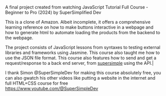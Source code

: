 A final project created from watching JavaScript Tutorial Full Course - Beginner to Pro (2024) by SuperSimplified Dev

This is a clone of Amazon. Albeit incomplete, it offers a comprehensive learning reference on how to make buttons interactive in a webpage and how to generate html to automate loading the products from the backend to the webpage.

The project consists of JavaScript lessons from syntaxes to testing external libraries and frameworks using Jasmine.
This course also taught me how to use the JSON file format.
This course also features how to send and get a request/response to a back end server, from [supersimple](https://supersimplebackend.dev/) using the API.|


I thank Simon @SuperSimpleDev for making this course absolutely free, you can also gwatch his other videos like putting a website in the internet and full HTML+CSS course for free
https://www.youtube.com/@SuperSimpleDev
